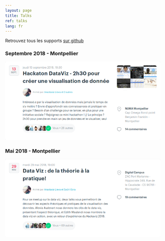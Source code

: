 ```yaml
---
layout: page
title: Talks
ref: talks
lang: fr
---
```


Retrouvez tous les supports [sur github](https://github.com/emaulandi/talks)

### Septembre 2018 - Montpellier
[![Meetup](/img/meetup2.png)](https://www.meetup.com/fr-FR/Big-Data-Science-Montpellier/events/250406203/)

### Mai 2018 - Montpellier
[![Meetup](/img/meetup1.png)](https://www.meetup.com/fr-FR/Big-Data-Science-Montpellier/events/254235809/)
